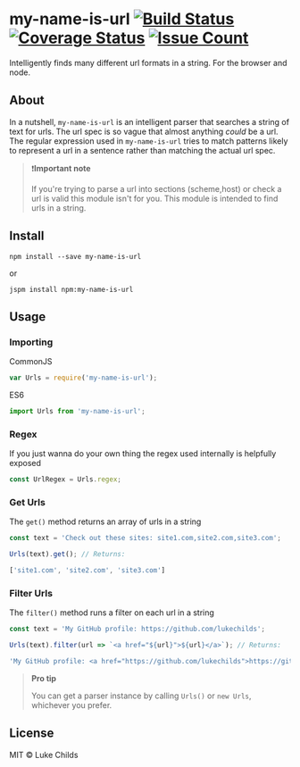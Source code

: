 # my-name-is-url [![Build Status](https://travis-ci.org/lukechilds/my-name-is-url.svg?branch=master)](https://travis-ci.org/lukechilds/my-name-is-url) [![Coverage Status](https://coveralls.io/repos/github/lukechilds/my-name-is-url/badge.svg?branch=master)](https://coveralls.io/github/lukechilds/my-name-is-url?branch=master) [![Issue Count](https://codeclimate.com/github/lukechilds/my-name-is-url/badges/issue_count.svg)](https://codeclimate.com/github/lukechilds/my-name-is-url)

Intelligently finds many different url formats in a string. For the browser and node.

## About

In a nutshell, `my-name-is-url` is an intelligent parser that searches a string of text for urls. The url spec is so vague that almost anything _could_ be a url. The regular expression used in `my-name-is-url` tries to match patterns likely to represent a url in a sentence rather than matching the actual url spec.

> ❗️**Important note**
>
> If you're trying to parse a url into sections (scheme,host) or check a url is valid this module isn't for you. This module is intended to find urls in a string.

## Install

```shell
npm install --save my-name-is-url
```

or

```shell
jspm install npm:my-name-is-url
```

## Usage

### Importing

CommonJS

```js
var Urls = require('my-name-is-url');
```

ES6

```js
import Urls from 'my-name-is-url';
```

### Regex

If you just wanna do your own thing the regex used internally is helpfully exposed

```js
const UrlRegex = Urls.regex;
```

### Get Urls

The `get()` method returns an array of urls in a string

```js
const text = 'Check out these sites: site1.com,site2.com,site3.com';

Urls(text).get(); // Returns:

['site1.com', 'site2.com', 'site3.com']
```

### Filter Urls

The `filter()` method runs a filter on each url in a string

```js
const text = 'My GitHub profile: https://github.com/lukechilds';

Urls(text).filter(url => `<a href="${url}">${url}</a>`); // Returns:

'My GitHub profile: <a href="https://github.com/lukechilds">https://github.com/lukechilds</a>'
```

> **Pro tip**
>
> You can get a parser instance by calling `Urls()` or `new Urls`, whichever you prefer.

## License

MIT © Luke Childs
